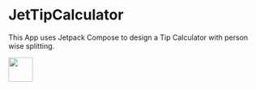 # JetTipCalculator
This App uses Jetpack Compose to design a Tip Calculator with person wise splitting.

<a href="url"><img src="[http://url.to/image.png](https://user-images.githubusercontent.com/89302011/178926406-954ebcbe-99d6-401d-98c8-4e1f9e305126.png)" align="left" height="48" width="48" ></a>


